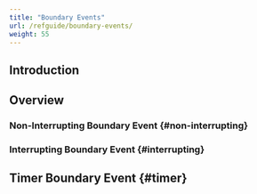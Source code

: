 ```yaml
---
title: "Boundary Events"
url: /refguide/boundary-events/
weight: 55
---
```


## Introduction

## Overview

### Non-Interrupting Boundary Event {#non-interrupting}

### Interrupting Boundary Event {#interrupting}

## Timer Boundary Event {#timer}

